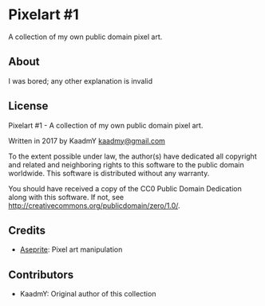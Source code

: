 
# Pixelart #1

A collection of my own public domain pixel art.

## About

I was bored; any other explanation is invalid

## License

Pixelart #1 - A collection of my own public domain pixel art.

Written in 2017 by KaadmY kaadmy@gmail.com

To the extent possible under law, the author(s) have dedicated all copyright
and related and neighboring rights to this software to the public domain
worldwide. This software is distributed without any warranty.

You should have received a copy of the CC0 Public Domain Dedication along with
this software. If not, see <http://creativecommons.org/publicdomain/zero/1.0/>.

## Credits

- [Aseprite](https://aseprite.org): Pixel art manipulation

## Contributors

- KaadmY: Original author of this collection
